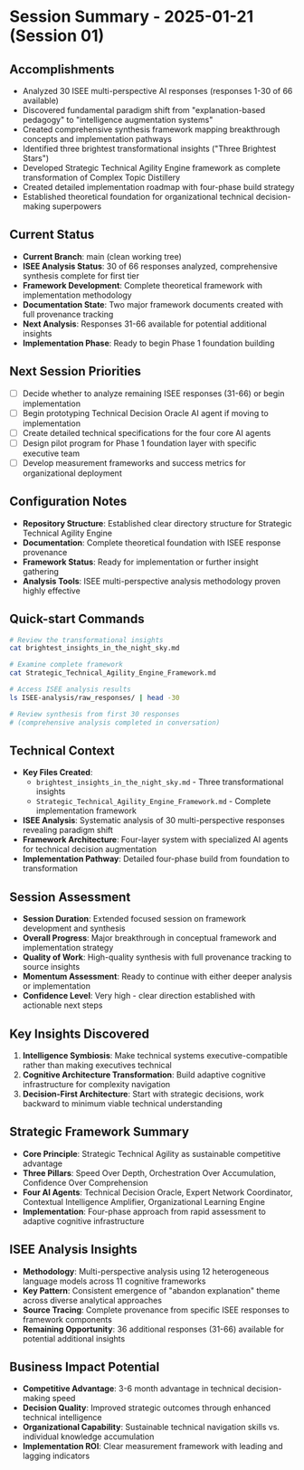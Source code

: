 # Session Summary - 2025-01-21 (Session 01)

## Accomplishments
- Analyzed 30 ISEE multi-perspective AI responses (responses 1-30 of 66 available)
- Discovered fundamental paradigm shift from "explanation-based pedagogy" to "intelligence augmentation systems"
- Created comprehensive synthesis framework mapping breakthrough concepts and implementation pathways
- Identified three brightest transformational insights ("Three Brightest Stars")
- Developed Strategic Technical Agility Engine framework as complete transformation of Complex Topic Distillery
- Created detailed implementation roadmap with four-phase build strategy
- Established theoretical foundation for organizational technical decision-making superpowers

## Current Status
- **Current Branch**: main (clean working tree)
- **ISEE Analysis Status**: 30 of 66 responses analyzed, comprehensive synthesis complete for first tier
- **Framework Development**: Complete theoretical framework with implementation methodology
- **Documentation State**: Two major framework documents created with full provenance tracking
- **Next Analysis**: Responses 31-66 available for potential additional insights
- **Implementation Phase**: Ready to begin Phase 1 foundation building

## Next Session Priorities
- [ ] Decide whether to analyze remaining ISEE responses (31-66) or begin implementation
- [ ] Begin prototyping Technical Decision Oracle AI agent if moving to implementation
- [ ] Create detailed technical specifications for the four core AI agents
- [ ] Design pilot program for Phase 1 foundation layer with specific executive team
- [ ] Develop measurement frameworks and success metrics for organizational deployment

## Configuration Notes
- **Repository Structure**: Established clear directory structure for Strategic Technical Agility Engine
- **Documentation**: Complete theoretical foundation with ISEE response provenance
- **Framework Status**: Ready for implementation or further insight gathering
- **Analysis Tools**: ISEE multi-perspective analysis methodology proven highly effective

## Quick-start Commands
```bash
# Review the transformational insights
cat brightest_insights_in_the_night_sky.md

# Examine complete framework
cat Strategic_Technical_Agility_Engine_Framework.md

# Access ISEE analysis results
ls ISEE-analysis/raw_responses/ | head -30

# Review synthesis from first 30 responses
# (comprehensive analysis completed in conversation)
```

## Technical Context
- **Key Files Created**: 
  - `brightest_insights_in_the_night_sky.md` - Three transformational insights
  - `Strategic_Technical_Agility_Engine_Framework.md` - Complete implementation framework
- **ISEE Analysis**: Systematic analysis of 30 multi-perspective responses revealing paradigm shift
- **Framework Architecture**: Four-layer system with specialized AI agents for technical decision augmentation
- **Implementation Pathway**: Detailed four-phase build from foundation to transformation

## Session Assessment
- **Session Duration**: Extended focused session on framework development and synthesis
- **Overall Progress**: Major breakthrough in conceptual framework and implementation strategy
- **Quality of Work**: High-quality synthesis with full provenance tracking to source insights
- **Momentum Assessment**: Ready to continue with either deeper analysis or implementation
- **Confidence Level**: Very high - clear direction established with actionable next steps

## Key Insights Discovered
1. **Intelligence Symbiosis**: Make technical systems executive-compatible rather than making executives technical
2. **Cognitive Architecture Transformation**: Build adaptive cognitive infrastructure for complexity navigation
3. **Decision-First Architecture**: Start with strategic decisions, work backward to minimum viable technical understanding

## Strategic Framework Summary
- **Core Principle**: Strategic Technical Agility as sustainable competitive advantage
- **Three Pillars**: Speed Over Depth, Orchestration Over Accumulation, Confidence Over Comprehension  
- **Four AI Agents**: Technical Decision Oracle, Expert Network Coordinator, Contextual Intelligence Amplifier, Organizational Learning Engine
- **Implementation**: Four-phase approach from rapid assessment to adaptive cognitive infrastructure

## ISEE Analysis Insights
- **Methodology**: Multi-perspective analysis using 12 heterogeneous language models across 11 cognitive frameworks
- **Key Pattern**: Consistent emergence of "abandon explanation" theme across diverse analytical approaches
- **Source Tracing**: Complete provenance from specific ISEE responses to framework components
- **Remaining Opportunity**: 36 additional responses (31-66) available for potential additional insights

## Business Impact Potential
- **Competitive Advantage**: 3-6 month advantage in technical decision-making speed
- **Decision Quality**: Improved strategic outcomes through enhanced technical intelligence
- **Organizational Capability**: Sustainable technical navigation skills vs. individual knowledge accumulation
- **Implementation ROI**: Clear measurement framework with leading and lagging indicators
